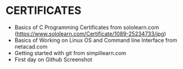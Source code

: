# CERTIFICATES
  * Basics of C Programming Certificates from sololearn.com (https://www.sololearn.com/Certificate/1089-25234733/jpg)
  * Basics of Working on Linux OS and Command line Interface from netacad.com
  * Getting started with git from simplilearn.com
  * First day on Github Screenshot
